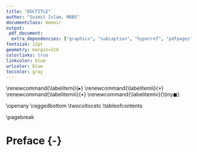 ```yaml
---
title: "DOCTITLE"
author: "Susmit Islam, MBBS"
documentclass: memoir
output:
 pdf_document:
  extra_dependencies: ["graphicx", "subcaption", "hyperref", "pdfpages", "palatino", "tikz", "pgfplots"]
fontsize: 12pt
geometry: margin=2cm
colorlinks: true
linkcolor: blue
urlcolor: blue
toccolor: gray
---
```


\renewcommand{\labelitemi}{$\blacktriangleright$}
\renewcommand{\labelitemii}{$\boldsymbol\circ$}
\renewcommand{\labelitemiii}{$\bullet$}
\renewcommand{\labelitemiv}{\tiny$\blacksquare$}

\openany
\raggedbottom
\twocoltocetc
\tableofcontents

\pagebreak


# Preface {-}
